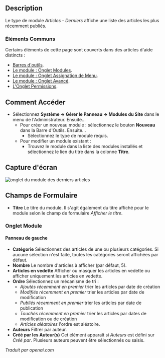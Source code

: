 <!-- Filename: Help4.x:Site_Modules:_Articles_-_Latest  / Display title: Modules: Articles - Latest  -->

## Description

Le type de module *Articles - Derniers* affiche une liste des articles les plus récemment publiés.

### Éléments Communs

Certains éléments de cette page sont couverts dans des articles d'aide distincts :

* [Barres d'outils](jdocmanual?article=help/common-elements/toolbars).
* [Le module : Onglet Modules](jdocmanual?article=help/modules/modules-module-tab).
* [Le module : Onglet Assignation de Menu](jdocmanual?article=help/modules/modules-menu-assignment-tab).
* [Le module : Onglet Avancé](jdocmanual?article=help/modules/modules-advanced-tab).
* [L'Onglet Permissions](jdocmanual?article=help/common-elements/edit-permissions).


## Comment Accéder

- Sélectionnez **Système → Gérer le Panneau → Modules du Site** dans le menu de l'Administrateur. Ensuite...
  - Pour créer un nouveau module : sélectionnez le bouton **Nouveau** dans la Barre d'Outils. Ensuite...
    - Sélectionnez le type de module requis.
  - Pour modifier un module existant :
    - Trouvez le module dans la liste des modules installés et sélectionnez le lien du titre dans la colonne **Titre**.

## Capture d'écran

![onglet du module des derniers articles](../../../fr/images/modules-site/modules-articles-latest-module-tab.png)

## Champs de Formulaire

- **Titre** Le titre du module. Il s'agit également du titre affiché
  pour le module selon le champ de formulaire *Afficher le titre*.

### Onglet Module

#### Panneau de gauche

- **Catégorie** Sélectionnez des articles de une ou plusieurs catégories. Si aucune
  sélection n'est faite, toutes les catégories seront affichées par défaut.
- **Nombre** Le nombre d'articles à afficher (par défaut, 5).
- **Articles en vedette** Afficher ou masquer les articles en vedette ou afficher 
  uniquement les articles en vedette.
- **Ordre** Sélectionnez un mécanisme de tri :
  - *Ajoutés récemment en premier* trier les articles par date de création
  - *Modifiés récemment en premier* trier les articles par date de modification
  - *Publiés récemment en premier* trier les articles par date de publication
  - *Touchés récemment en premier* trier les articles par dates de modification ou 
  de création
  - *Articles aléatoires* l'ordre est aléatoire.
- **Auteurs** Filtrer par auteur.
- **Créé par les Auteur(s)** Cet élément apparaît si *Auteurs* est défini sur 
  *Créé par*. Plusieurs auteurs peuvent être sélectionnés ou saisis.

*Traduit par openai.com*

